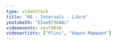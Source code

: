 ```yaml
---
type: videotrack
title: "08 - Intervals - Libra"
youtubeId: "EIoeQ73GAAc"
videoevents: vevt0036
videoartists: ["Plini", "Аарон Маршалл"]
---
```

